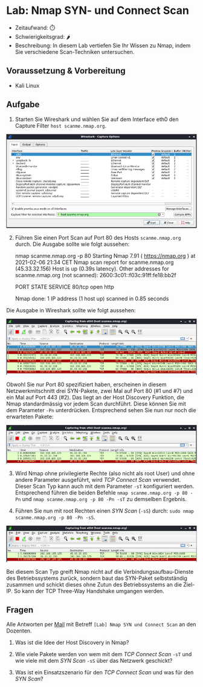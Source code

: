 # Lab: Nmap SYN- und Connect Scan

-   Zeitaufwand:        ⏱️
-   Schwierigkeitsgrad: 🌶️
-   Beschreibung: In diesem Lab vertiefen Sie Ihr Wissen zu Nmap, indem Sie verschiedene Scan-Techniken untersuchen.

## Voraussetzung & Vorbereitung

-   Kali Linux

## Aufgabe

1.  Starten Sie Wireshark und wählen Sie auf dem Interface eth0 den Capture Filter `host scanme.nmap.org`.

![Wireshark Capture Filter für scanme.nmap.org](img/wireshark-capture-filter.png)

2.  Führen Sie einen Port Scan auf Port 80 des Hosts `scanme.nmap.org` durch. Die Ausgabe sollte wie folgt aussehen:


    nmap scanme.nmap.org -p 80
    Starting Nmap 7.91 ( https://nmap.org ) at 2021-02-06 21:34 CET
    Nmap scan report for scanme.nmap.org (45.33.32.156)
    Host is up (0.39s latency).
    Other addresses for scanme.nmap.org (not scanned): 2600:3c01::f03c:91ff:fe18:bb2f

    PORT   STATE SERVICE
    80/tcp open  http

    Nmap done: 1 IP address (1 host up) scanned in 0.85 seconds

Die Ausgabe in Wireshark sollte wie folgt aussehen:

![Scan auf Port 80](img/wireshark-scan-port-80-1.png)

Obwohl Sie nur Port 80 spezifiziert haben, erscheinen in diesem Netzwerkmitschnitt drei SYN-Pakete, zwei Mal auf Port 80 (#1 und #7) und ein Mal auf Port 443 (#2). Das liegt an der Host Discovery Funktion, die Nmap standardmässig vor jedem Scan durchführt. Diese können Sie mit dem Parameter `-Pn` unterdrücken. Entsprechend sehen Sie nun nur noch die erwarteten Pakete:

![Scan auf Port 80 ohne Host Discovery](img/wireshark-scan-port-80-2.png)

3.  Wird Nmap ohne privilegierte Rechte (also nicht als root User) und ohne andere Parameter ausgeführt, wird _TCP Connect Scan_ verwendet. Dieser Scan Typ kann auch mit dem Parameter `-sT` konfiguriert werden. Entsprechend führen die beiden Befehle `nmap scanme.nmap.org -p 80 -Pn` und `nmap scanme.nmap.org -p 80 -Pn -sT` zu demselben Ergebnis.

4.  Führen Sie nun mit root Rechten einen _SYN Scan_ (`-sS`) durch: `sudo nmap scanme.nmap.org -p 80 -Pn -sS`.

![SYN Scan auf Port 80 ohne Host Discovery](img/wireshark-scan-port-80-3.png)

Bei diesem Scan Typ greift Nmap nicht auf die Verbindungsaufbau-Dienste des Betriebssystems zurück, sondern baut das SYN-Paket selbstständig zusammen und schickt dieses ohne Zutun des Betriebssystems an die Ziel-IP. So kann der TCP Three-Way Handshake umgangen werden.

## Fragen

Alle Antworten per [Mail](mailto:pascal.knecht@juventus.schule?subject=[Lab]%20Nmap%20SYN%20und%20Connect%20Scan) mit Betreff `[Lab] Nmap SYN und Connect Scan` an den Dozenten.

1.  Was ist die Idee der Host Discovery in Nmap?

2.  Wie viele Pakete werden von wem mit dem _TCP Connect Scan_ `-sT` und wie viele mit dem _SYN Scan_ `-sS` über das Netzwerk geschickt?

3.  Was ist ein Einsatzszenario für den _TCP Connect Scan_ und was für den _SYN Scan_?
